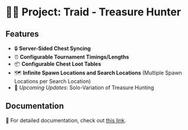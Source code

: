 # 🏴‍☠️ Project: Traid - Treasure Hunter

## Features

- 🔒 **Server-Sided Chest Syncing**
- ⏰ **Configurable Tournament Timings/Lengths**
- 📦 **Configurable Chest Loot Tables**
- 🗺 **Infinite Spawn Locations and Search Locations** (Multiple Spawn Locations per Search Location)
- 🔄 *Upcoming Updates*: Solo-Variation of Treasure Hunting

## Documentation

📖 For detailed documentation, check out [this link](http://bit.ly/PT-TreasureHunter).
